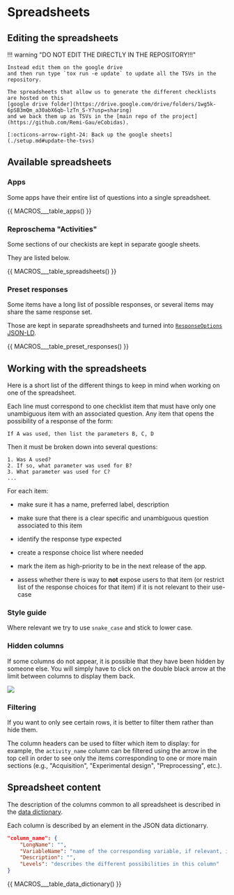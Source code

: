 # Spreadsheets

## Editing the spreadsheets

!!! warning "DO NOT EDIT THE DIRECTLY IN THE REPOSITORY!!!"

    Instead edit them on the google drive
    and then run type `tox run -e update` to update all the TSVs in the repository.

    The spreadsheets that allow us to generate the different checklists are hosted on this
    [google drive folder](https://drive.google.com/drive/folders/1wg5k-6pSB3mQm_a30abX6qb-lzTn_S-Y?usp=sharing)
    and we back them up as TSVs in the [main repo of the project](https://github.com/Remi-Gau/eCobidas).

    [:octicons-arrow-right-24: Back up the google sheets](./setup.md#update-the-tsvs)

## Available spreadsheets

### Apps

Some apps have their entire list of questions into a single spreadsheet.

{{ MACROS___table_apps() }}

### Reproschema "Activities"

Some sections of our checkists are kept in separate google sheets.

They are listed below.

{{ MACROS___table_spreadsheets() }}

### Preset responses

Some items have a long list of possible responses, or several items may share the same response set.

Those are kept in separate spreadhsheets and turned into [`ResponseOptions` JSON-LD](https://www.repronim.org/reproschema/schema/#responseoption).

{{ MACROS___table_preset_responses() }}

## Working with the spreadsheets

Here is a short list of the different things to keep in mind when working on one of the spreadsheet.

Each line must correspond to one checklist item that must have only one unambiguous item with an associated question.
Any item that opens the possibility of a response of the form:

```text
If A was used, then list the parameters B, C, D
```

Then it must be broken down into several questions:

```text
1. Was A used?
2. If so, what parameter was used for B?
3. What parameter was used for C?
...
```

For each item:

-   make sure it has a name, preferred label, description

-   make sure that there is a clear specific and unambiguous question associated to this item

-   identify the response type expected

-   create a response choice list where needed

-   mark the item as high-priority to be in the next release of the app.

-   assess whether there is way to **not** expose users to that item
    (or restrict list of the response choices for that item) if it is not relevant to their use-case

### Style guide

Where relevant we try to use `snake_case` and stick to lower case.

### Hidden columns

If some columns do not appear, it is possible that they have been hidden by
someone else. You will simply have to click on the double black arrow at the
limit between columns to display them back.

![](../img/show_hidden_columns.png)

### Filtering

If you want to only see certain rows, it is better to filter them rather than hide them.

The column headers can be used to filter which item to display:
for example, the `activity_name` column can be filtered using the arrow in the top cell in order
to see only the items corresponding to one or more main sections
(e.g., "Acquisition", "Experimental design", "Preprocessing", etc.).

## Spreadsheet content

The description of the columns common to all spreadsheet is described in the
[data dictionary](https://github.com/Remi-Gau/eCobidas/tree/main/ecobidas/inputs/data-dictionary.json).

Each column is described by an element in the JSON data dictionarry.

```JSON
"column_name": {
    "LongName": "",
    "VariableName": "name of the corresponding variable, if relevant, in the conversion scripts",
    "Description": "",
    "Levels": "describes the different possibilities in this column"
}
```

<!-- TODO automatically generate this section with data dictionaries of the spreadsheets -->

{{ MACROS___table_data_dictionary() }}
